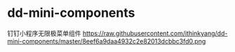 # dd-mini-components
钉钉小程序无限极菜单组件
https://raw.githubusercontent.com/ithinkyang/dd-mini-components/master/8eef6a9daa4932c2e82013dcbbc3fd0.png
